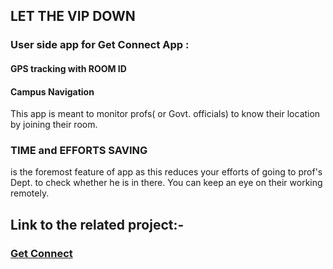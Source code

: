 ## LET THE VIP DOWN

### User side app for Get Connect App :

#### GPS tracking with ROOM ID

#### Campus Navigation

This app is meant to monitor profs( or Govt. officials) to know their location by joining their room. 
### TIME and EFFORTS SAVING 
is the foremost feature of app as this reduces your efforts of going to prof's Dept. to check whether he is in there.
You can keep an eye on their working remotely.

## Link to the related project:-
### [Get Connect](https://github.com/SaurabhVj/GetConnect)
